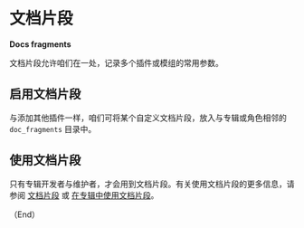 # 文档片段

**Docs fragments**


文档片段允许咱们在一处，记录多个插件或模组的常用参数。


## 启用文档片段

与添加其他插件一样，咱们可将某个自定义文档片段，放入与专辑或角色相邻的 `doc_fragments` 目录中。


## 使用文档片段

只有专辑开发者与维护者，才会用到文档片段。有关使用文档片段的更多信息，请参阅 [文档片段](https://docs.ansible.com/ansible/latest/dev_guide/developing_modules_documenting.html#module-docs-fragments) 或 [在专辑中使用文档片段](https://docs.ansible.com/ansible/latest/dev_guide/developing_collections_shared.html#docfragments-collections)。


（End）

